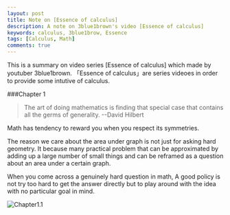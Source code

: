 ```yaml
---
layout: post
title: Note on [Essence of calculus]
description: A note on 3blue1brown's video [Essence of calculus]
keywords: calculus, 3blue1brow, Essence
tags: [Calculus, Math]
comments: true
---
```


This is a summary on video series [Essence of calculus] which made by youtuber 3blue1brown. 「Essence of calculus」are series videoes in order to provide some intutive of calculus.

###Chapter 1

> The art of doing mathematics is finding that special case that contains all the germs of generality. --David Hilbert

Math has tendency to reward you when you respect its symmetries.

The reason we care about the area under graph is not  just for asking hard geometry. It because many practical problem that can be approximated by adding up a large number of small things and can be reframed as a question about an area under a certain graph.

When you come across a genuinely hard question in math, A good policy is not try too hard to get the answer directly but to play around with the idea with no particular goal in mind.

![Chapter1.1](http://octodex.github.com/images/Essence_of_calculus/Chapter1.1.png)
